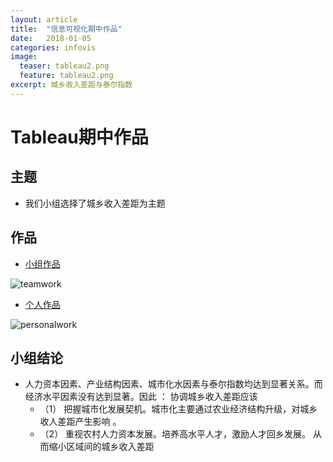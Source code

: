 ```yaml
---
layout: article
title:  "信息可视化期中作品"
date:   2018-01-05
categories: infovis
image:
  teaser: tableau2.png
  feature: tableau2.png
excerpt: 城乡收入差距与泰尔指数
---
```


# Tableau期中作品

## 主题
- 我们小组选择了城乡收入差距为主题

## 作品
- [小组作品](https://luo00789.github.io/infovis/tableau/tab.html)

![teamwork](https://luo00789.github.io/images/tableau4.png)

- [个人作品](https://luo00789.github.io/infovis/qizhong/index.html)

![personalwork](https://luo00789.github.io/images/tableau2.png)
## 小组结论
- 人力资本因素、产业结构因素、城市化水因素与泰尔指数均达到显著关系。而经济水平因素没有达到显著。因此 ：
协调城乡收入差距应该
  - （1） 把握城市化发展契机。城市化主要通过农业经济结构升级，对城乡收人差距产生影响 。
  - （2） 重视农村人力资本发展。培养高水平人才，激励人才回乡发展。 从而缩小区域间的城乡收入差距

